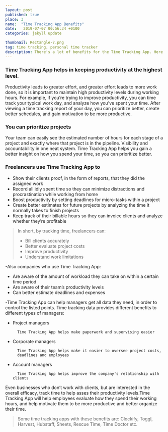 ```yaml
---
layout: post
published: true
place: 3
name:  "Time Tracking App Benefits"
date:   2019-07-07 00:56:34 +0100
categories: jekyll update

thumbnail: Rectangle-7.png
tag: time tracking, personal time tracker
description: There's a lot of benefits for the Time Tracking App. Here's just some of them...
---
```



### Time Tracking App helps in keeping productivity at the highest level.

Productivity leads to greater effort, and greater effort leads to more work done, so it is important to maintain high productivity levels during working hours. 
For example, if you’re trying to improve productivity, you can time track your typical work day, and analyze how you’ve spent your time. After viewing a time tracking report of your day, you can prioritize better, create better schedules, and gain motivation to be more productive.


### You can prioritize projects

Your team can easily see the estimated number of hours for each stage of a project and exactly where that project is in the pipeline. Visibility and accountability in one neat system. Time Tracking App helps you gain a better insight on how you spend your time, so you can prioritize better.


### Freelancers use Time Tracking App to

- Show their clients proof, in the form of reports, that they did the assigned work
- Record all idly spent time so they can minimize distractions and procrastination while working from home
- Boost productivity by setting deadlines for micro-tasks within a project
- Create better estimates for future projects by analyzing the time it normally takes to finish projects
- Keep track of their billable hours so they can invoice clients and analyze whether they’re profitable


>In short, by tracking time, freelancers can:
>
>- Bill clients accurately
>- Better evaluate project costs
>- Improve productivity
>- Understand work limitations




-Also companies who use Time Tracking App:


- Are aware of the amount of workload they can take on within a certain time period
- Are aware of their team’s productivity levels
- Can better estimate deadlines and expenses

-Time Tracking App can help managers get all data they need, in order to control the listed points. Time tracking data provides different benefits to different types of managers:


- Project managers

        Time Tracking App helps make paperwork and supervising easier

- Corporate managers

        Time Tracking App helps make it easier to oversee project costs, 
        deadlines and employees

- Account managers

        Time Tracking App helps improve the company's relationship with clients

Even businesses who don’t work with clients, but are interested in the overall efficacy, track time to help asses their productivity levels.Time Tracking App will help employees evaluate how they spend their working hours, and help motivate them to be more productive and better organize their time.

>Some time tracking apps with these benefits are: Clockify, Toggl, Harvest, Hubstaff, Sheets, Rescue Time, Time Doctor etc. 


